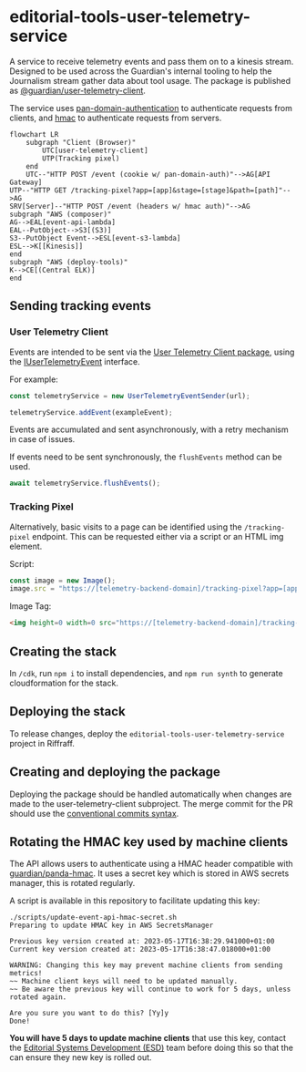 # editorial-tools-user-telemetry-service

A service to receive telemetry events and pass them on to a kinesis stream. Designed to be used across the Guardian's
internal tooling to help the Journalism stream gather data about tool usage. The package is published
as [@guardian/user-telemetry-client](https://www.npmjs.com/package/@guardian/user-telemetry-client).

The service uses [pan-domain-authentication](https://github.com/guardian/pan-domain-authentication) to authenticate
requests from clients, and [hmac](https://github.com/guardian/hmac-headers) to authenticate requests from servers.

```mermaid
flowchart LR
    subgraph "Client (Browser)"
        UTC[user-telemetry-client]
        UTP(Tracking pixel)
    end
    UTC--"HTTP POST /event (cookie w/ pan-domain-auth)"-->AG[API Gateway]
UTP--"HTTP GET /tracking-pixel?app=[app]&stage=[stage]&path=[path]"-->AG
SRV[Server]--"HTTP POST /event (headers w/ hmac auth)"-->AG
subgraph "AWS (composer)"
AG-->EAL[event-api-lambda]
EAL--PutObject-->S3[(S3)]
S3--PutObject Event-->ESL[event-s3-lambda]
ESL-->K[[Kinesis]]
end
subgraph "AWS (deploy-tools)"
K-->CE[(Central ELK)]
end
```

## Sending tracking events

### User Telemetry Client

Events are intended to be sent via the [User Telemetry Client package](./projects/user-telemetry-client), using
the [IUserTelemetryEvent](./projects/definitions/IUserTelemetryEvent.ts) interface.

For example:

```TypeScript
const telemetryService = new UserTelemetryEventSender(url);

telemetryService.addEvent(exampleEvent);
```

Events are accumulated and sent asynchronously, with a retry mechanism in case of issues.

If events need to be sent synchronously, the `flushEvents` method can be used.

```TypeScript
await telemetryService.flushEvents();
```

### Tracking Pixel

Alternatively, basic visits to a page can be identified using the `/tracking-pixel` endpoint. This can be requested
either via a script or an HTML img element.

Script:

```JavaScript
const image = new Image();
image.src = "https://[telemetry-backend-domain]/tracking-pixel?app=[app]&stage=[stage]&path=[path]";
```

Image Tag:

```HTML
<img height=0 width=0 src="https://[telemetry-backend-domain]/tracking-pixel?app=[app]&stage=[stage]&path=[path]">
```


## Creating the stack

In `/cdk`, run `npm i` to install dependencies, and `npm run synth` to generate cloudformation for the stack.

## Deploying the stack

To release changes, deploy the `editorial-tools-user-telemetry-service` project in Riffraff.

## Creating and deploying the package

Deploying the package should be handled automatically when changes are made to the user-telemetry-client subproject. The
merge commit for the PR should use the [conventional commits syntax](https://www.conventionalcommits.org/en/v1.0.0/).

## Rotating the HMAC key used by machine clients

The API allows users to authenticate using a HMAC header compatible with
[guardian/panda-hmac](https://github.com/guardian/panda-hmac). It uses a
secret key which is stored in AWS secrets manager, this is rotated regularly.

A script is available in this repository to facilitate updating this key:

```
./scripts/update-event-api-hmac-secret.sh
Preparing to update HMAC key in AWS SecretsManager

Previous key version created at: 2023-05-17T16:38:29.941000+01:00
Current key version created at: 2023-05-17T16:38:47.018000+01:00

WARNING: Changing this key may prevent machine clients from sending metrics!
~~ Machine client keys will need to be updated manually.
~~ Be aware the previous key will continue to work for 5 days, unless rotated again.

Are you sure you want to do this? [Yy]y
Done!
```

**You will have 5 days to update machine clients** that use this key, contact
the [Editorial Systems Development (ESD)](https://github.com/orgs/guardian/teams/esd) team before doing this so that the
can ensure they new key is
rolled out.
